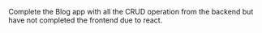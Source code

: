 Complete the Blog app with all the CRUD operation from the backend but have not completed the frontend due to react. 
